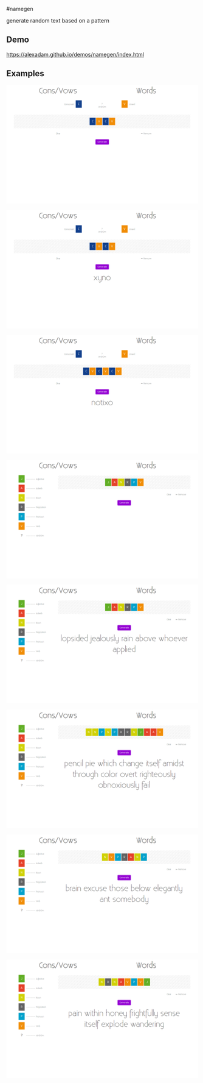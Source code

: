 #namegen

generate random text based on a pattern

## Demo

https://alexadam.github.io/demos/namegen/index.html

## Examples

![alt result](https://github.com/alexadam/namegen/blob/master/ex1.png)

![alt result](https://github.com/alexadam/namegen/blob/master/ex2.png)

![alt result](https://github.com/alexadam/namegen/blob/master/ex3.png)

![alt result](https://github.com/alexadam/namegen/blob/master/ex4.png)

![alt result](https://github.com/alexadam/namegen/blob/master/ex5.png)

![alt result](https://github.com/alexadam/namegen/blob/master/ex6.png)

![alt result](https://github.com/alexadam/namegen/blob/master/ex7.png)

![alt result](https://github.com/alexadam/namegen/blob/master/ex8.png)
